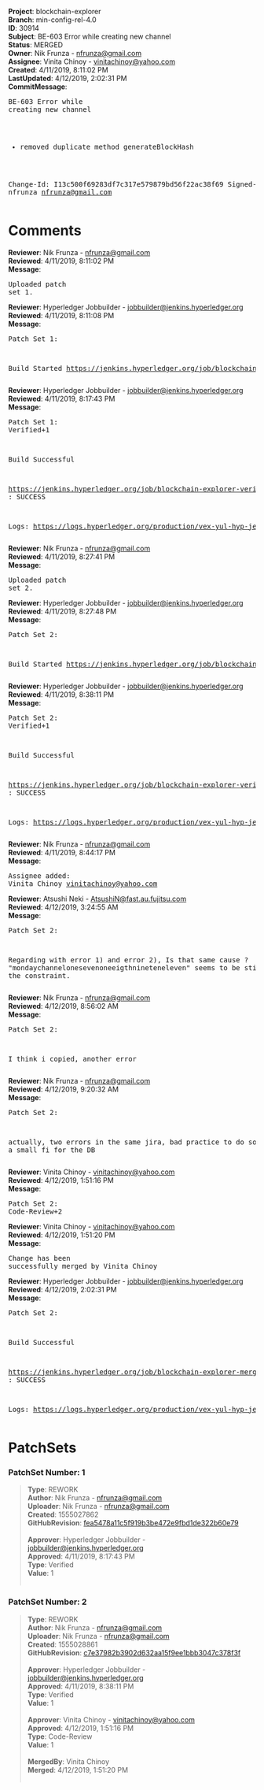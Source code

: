 <strong>Project</strong>: blockchain-explorer<br><strong>Branch</strong>: min-config-rel-4.0<br><strong>ID</strong>: 30914<br><strong>Subject</strong>: BE-603 Error while creating new channel<br><strong>Status</strong>: MERGED<br><strong>Owner</strong>: Nik Frunza - nfrunza@gmail.com<br><strong>Assignee</strong>: Vinita Chinoy - vinitachinoy@yahoo.com<br><strong>Created</strong>: 4/11/2019, 8:11:02 PM<br><strong>LastUpdated</strong>: 4/12/2019, 2:02:31 PM<br><strong>CommitMessage</strong>:<br><pre>BE-603 Error while creating new channel

* removed duplicate method generateBlockHash

Change-Id: I13c500f69283df7c317e579879bd56f22ac38f69
Signed-off-by: nfrunza <nfrunza@gmail.com>
</pre><h1>Comments</h1><strong>Reviewer</strong>: Nik Frunza - nfrunza@gmail.com<br><strong>Reviewed</strong>: 4/11/2019, 8:11:02 PM<br><strong>Message</strong>: <pre>Uploaded patch set 1.</pre><strong>Reviewer</strong>: Hyperledger Jobbuilder - jobbuilder@jenkins.hyperledger.org<br><strong>Reviewed</strong>: 4/11/2019, 8:11:08 PM<br><strong>Message</strong>: <pre>Patch Set 1:

Build Started https://jenkins.hyperledger.org/job/blockchain-explorer-verify-x86_64/117/</pre><strong>Reviewer</strong>: Hyperledger Jobbuilder - jobbuilder@jenkins.hyperledger.org<br><strong>Reviewed</strong>: 4/11/2019, 8:17:43 PM<br><strong>Message</strong>: <pre>Patch Set 1: Verified+1

Build Successful 

https://jenkins.hyperledger.org/job/blockchain-explorer-verify-x86_64/117/ : SUCCESS

Logs: https://logs.hyperledger.org/production/vex-yul-hyp-jenkins-3/blockchain-explorer-verify-x86_64/117</pre><strong>Reviewer</strong>: Nik Frunza - nfrunza@gmail.com<br><strong>Reviewed</strong>: 4/11/2019, 8:27:41 PM<br><strong>Message</strong>: <pre>Uploaded patch set 2.</pre><strong>Reviewer</strong>: Hyperledger Jobbuilder - jobbuilder@jenkins.hyperledger.org<br><strong>Reviewed</strong>: 4/11/2019, 8:27:48 PM<br><strong>Message</strong>: <pre>Patch Set 2:

Build Started https://jenkins.hyperledger.org/job/blockchain-explorer-verify-x86_64/118/</pre><strong>Reviewer</strong>: Hyperledger Jobbuilder - jobbuilder@jenkins.hyperledger.org<br><strong>Reviewed</strong>: 4/11/2019, 8:38:11 PM<br><strong>Message</strong>: <pre>Patch Set 2: Verified+1

Build Successful 

https://jenkins.hyperledger.org/job/blockchain-explorer-verify-x86_64/118/ : SUCCESS

Logs: https://logs.hyperledger.org/production/vex-yul-hyp-jenkins-3/blockchain-explorer-verify-x86_64/118</pre><strong>Reviewer</strong>: Nik Frunza - nfrunza@gmail.com<br><strong>Reviewed</strong>: 4/11/2019, 8:44:17 PM<br><strong>Message</strong>: <pre>Assignee added: Vinita Chinoy <vinitachinoy@yahoo.com></pre><strong>Reviewer</strong>: Atsushi Neki - AtsushiN@fast.au.fujitsu.com<br><strong>Reviewed</strong>: 4/12/2019, 3:24:55 AM<br><strong>Message</strong>: <pre>Patch Set 2:

Regarding with error 1) and error 2), Is that same cause ? "mondaychannelonesevenoneeigthnineteneleven" seems to be still within the constraint.</pre><strong>Reviewer</strong>: Nik Frunza - nfrunza@gmail.com<br><strong>Reviewed</strong>: 4/12/2019, 8:56:02 AM<br><strong>Message</strong>: <pre>Patch Set 2:

I think i copied, another error</pre><strong>Reviewer</strong>: Nik Frunza - nfrunza@gmail.com<br><strong>Reviewed</strong>: 4/12/2019, 9:20:32 AM<br><strong>Message</strong>: <pre>Patch Set 2:

actually, two errors in the same jira, bad practice to do so, but was a small fi for the DB</pre><strong>Reviewer</strong>: Vinita Chinoy - vinitachinoy@yahoo.com<br><strong>Reviewed</strong>: 4/12/2019, 1:51:16 PM<br><strong>Message</strong>: <pre>Patch Set 2: Code-Review+2</pre><strong>Reviewer</strong>: Vinita Chinoy - vinitachinoy@yahoo.com<br><strong>Reviewed</strong>: 4/12/2019, 1:51:20 PM<br><strong>Message</strong>: <pre>Change has been successfully merged by Vinita Chinoy</pre><strong>Reviewer</strong>: Hyperledger Jobbuilder - jobbuilder@jenkins.hyperledger.org<br><strong>Reviewed</strong>: 4/12/2019, 2:02:31 PM<br><strong>Message</strong>: <pre>Patch Set 2:

Build Successful 

https://jenkins.hyperledger.org/job/blockchain-explorer-merge-x86_64/64/ : SUCCESS

Logs: https://logs.hyperledger.org/production/vex-yul-hyp-jenkins-3/blockchain-explorer-merge-x86_64/64</pre><h1>PatchSets</h1><h3>PatchSet Number: 1</h3><blockquote><strong>Type</strong>: REWORK<br><strong>Author</strong>: Nik Frunza - nfrunza@gmail.com<br><strong>Uploader</strong>: Nik Frunza - nfrunza@gmail.com<br><strong>Created</strong>: 1555027862<br><strong>GitHubRevision</strong>: [fea5478a11c5f919b3be472e9fbd1de322b60e79](https://github.com/hyperledger/blockchain-explorer/commit/fea5478a11c5f919b3be472e9fbd1de322b60e79)<br><br><strong>Approver</strong>: Hyperledger Jobbuilder - jobbuilder@jenkins.hyperledger.org<br><strong>Approved</strong>: 4/11/2019, 8:17:43 PM<br><strong>Type</strong>: Verified<br><strong>Value</strong>: 1<br><br></blockquote><h3>PatchSet Number: 2</h3><blockquote><strong>Type</strong>: REWORK<br><strong>Author</strong>: Nik Frunza - nfrunza@gmail.com<br><strong>Uploader</strong>: Nik Frunza - nfrunza@gmail.com<br><strong>Created</strong>: 1555028861<br><strong>GitHubRevision</strong>: [c7e37982b3902d632aa15f9ee1bbb3047c378f3f](https://github.com/hyperledger/blockchain-explorer/commit/c7e37982b3902d632aa15f9ee1bbb3047c378f3f)<br><br><strong>Approver</strong>: Hyperledger Jobbuilder - jobbuilder@jenkins.hyperledger.org<br><strong>Approved</strong>: 4/11/2019, 8:38:11 PM<br><strong>Type</strong>: Verified<br><strong>Value</strong>: 1<br><br><strong>Approver</strong>: Vinita Chinoy - vinitachinoy@yahoo.com<br><strong>Approved</strong>: 4/12/2019, 1:51:16 PM<br><strong>Type</strong>: Code-Review<br><strong>Value</strong>: 1<br><br><strong>MergedBy</strong>: Vinita Chinoy<br><strong>Merged</strong>: 4/12/2019, 1:51:20 PM<br><br></blockquote>